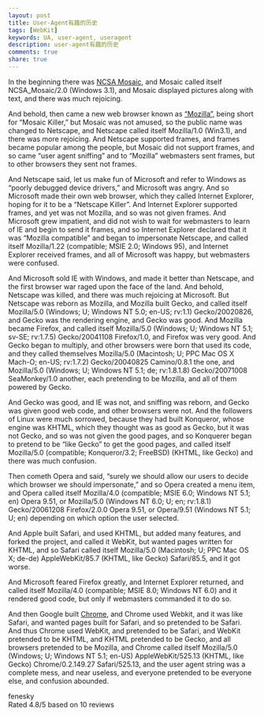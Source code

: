```yaml
---
layout: post
title: User-Agent有趣的历史
tags: [WebKit]
keywords: UA, user-agent, useragent
description: user-agent有趣的历史
comments: true
share: true
---
```


In the beginning there was [NCSA Mosaic](http://www.ncsa.illinois.edu/enabling), and Mosaic called itself NCSA_Mosaic/2.0 (Windows 3.1), and Mosaic displayed pictures along with text, and there was much rejoicing.  

And behold, then came a new web browser known as [“Mozilla”](http://en.wikipedia.org/wiki/Mozilla), being short for “Mosaic Killer,” but Mosaic was not amused, so the public name was changed to Netscape, and Netscape called itself Mozilla/1.0 (Win3.1), and there was more rejoicing. And Netscape supported frames, and frames became popular among the people, but Mosaic did not support frames, and so came “user agent sniffing” and to “Mozilla” webmasters sent frames, but to other browsers they sent not frames.   

And Netscape said, let us make fun of Microsoft and refer to Windows as “poorly debugged device drivers,” and Microsoft was angry. And so Microsoft made their own web browser, which they called Internet Explorer, hoping for it to be a “Netscape Killer”. And Internet Explorer supported frames, and yet was not Mozilla, and so was not given frames. And Microsoft grew impatient, and did not wish to wait for webmasters to learn of IE and begin to send it frames, and so Internet Explorer declared that it was “Mozilla compatible” and began to impersonate Netscape, and called itself Mozilla/1.22 (compatible; MSIE 2.0; Windows 95), and Internet Explorer received frames, and all of Microsoft was happy, but webmasters were confused.    

And Microsoft sold IE with Windows, and made it better than Netscape, and the first browser war raged upon the face of the land. And behold, Netscape was killed, and there was much rejoicing at Microsoft. But Netscape was reborn as Mozilla, and Mozilla built Gecko, and called itself Mozilla/5.0 (Windows; U; Windows NT 5.0; en-US; rv:1.1) Gecko/20020826, and Gecko was the rendering engine, and Gecko was good. And Mozilla became Firefox, and called itself Mozilla/5.0 (Windows; U; Windows NT 5.1; sv-SE; rv:1.7.5) Gecko/20041108 Firefox/1.0, and Firefox was very good. And Gecko began to multiply, and other browsers were born that used its code, and they called themselves Mozilla/5.0 (Macintosh; U; PPC Mac OS X Mach-O; en-US; rv:1.7.2) Gecko/20040825 Camino/0.8.1 the one, and Mozilla/5.0 (Windows; U; Windows NT 5.1; de; rv:1.8.1.8) Gecko/20071008 SeaMonkey/1.0 another, each pretending to be Mozilla, and all of them powered by Gecko.    

And Gecko was good, and IE was not, and sniffing was reborn, and Gecko was given good web code, and other browsers were not. And the followers of Linux were much sorrowed, because they had built Konqueror, whose engine was KHTML, which they thought was as good as Gecko, but it was not Gecko, and so was not given the good pages, and so Konquerer began to pretend to be “like Gecko” to get the good pages, and called itself Mozilla/5.0 (compatible; Konqueror/3.2; FreeBSD) (KHTML, like Gecko) and there was much confusion.    

Then cometh Opera and said, “surely we should allow our users to decide which browser we should impersonate,” and so Opera created a menu item, and Opera called itself Mozilla/4.0 (compatible; MSIE 6.0; Windows NT 5.1; en) Opera 9.51, or Mozilla/5.0 (Windows NT 6.0; U; en; rv:1.8.1) Gecko/20061208 Firefox/2.0.0 Opera 9.51, or Opera/9.51 (Windows NT 5.1; U; en) depending on which option the user selected.     

And Apple built Safari, and used KHTML, but added many features, and forked the project, and called it WebKit, but wanted pages written for KHTML, and so Safari called itself Mozilla/5.0 (Macintosh; U; PPC Mac OS X; de-de) AppleWebKit/85.7 (KHTML, like Gecko) Safari/85.5, and it got worse.    

And Microsoft feared Firefox greatly, and Internet Explorer returned, and called itself Mozilla/4.0 (compatible; MSIE 8.0; Windows NT 6.0) and it rendered good code, but only if webmasters commanded it to do so.    

And then Google built [Chrome](https://www.google.com/chrome/browser/), and Chrome used Webkit, and it was like Safari, and wanted pages built for Safari, and so pretended to be Safari. And thus Chrome used WebKit, and pretended to be Safari, and WebKit pretended to be KHTML, and KHTML pretended to be Gecko, and all browsers pretended to be Mozilla, and Chrome called itself Mozilla/5.0 (Windows; U; Windows NT 5.1; en-US) AppleWebKit/525.13 (KHTML, like Gecko) Chrome/0.2.149.27 Safari/525.13, and the user agent string was a complete mess, and near useless, and everyone pretended to be everyone else, and confusion abounded.



<div style="visibility: none;" itemscope itemtype="http://schema.org/Product">
   <span itemprop="name">fenesky</span>
   <div itemprop="aggregateRating" itemscope itemtype="http://schema.org/AggregateRating">
     Rated <span itemprop="ratingValue">4.8</span>/5 based on <span itemprop="reviewCount">10</span> reviews
</div>